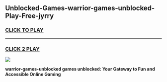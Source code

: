 
## Unblocked-Games-warrior-games-unblocked-Play-Free-jyrry
<h3>
<a href="https://premium76.site?title=warrior-games-unblocked&ref=20A">CLICK TO PLAY</a></h3>
<hr>

<h3>
<a href="https://premium76.site?title=warrior-games-unblocked&ref=20A">CLICK 2 PLAY</a>
  
</h3>

<a href="https://premium76.site?title=warrior-games-unblocked&ref=20A"><img src="https://clearcache.store/games.png"></a>


**warrior-games-unblocked games unblocked: Your Gateway to Fun and Accessible Online Gaming**
